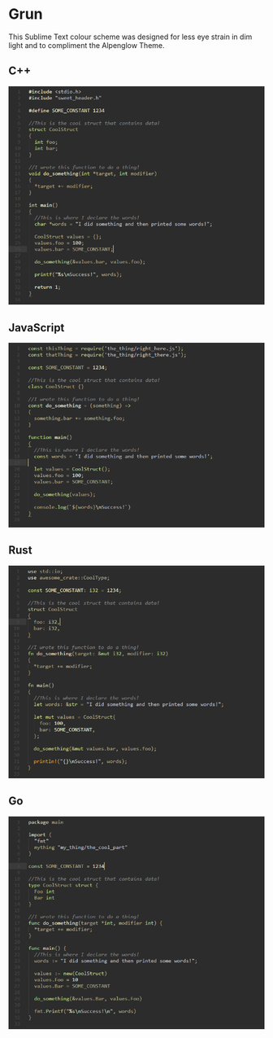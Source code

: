 # Grun
This Sublime Text colour scheme was designed for less eye strain in dim light and to compliment the Alpenglow Theme.

## C++
![](Example_CPP.png)

## JavaScript
![](Example_JS.png)

## Rust
![](Example_RUST.png)

## Go
![](Example_GO.png)
